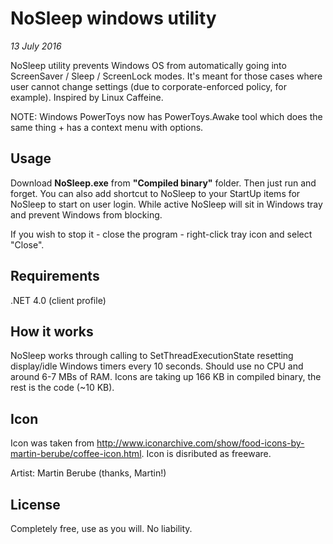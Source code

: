 # NoSleep windows utility
*13 July 2016*

NoSleep utility prevents Windows OS from automatically going into ScreenSaver / Sleep / ScreenLock modes. It's meant for those cases where user cannot change settings (due to corporate-enforced policy, for example). Inspired by Linux Caffeine.

NOTE: Windows PowerToys now has PowerToys.Awake tool which does the same thing + has a context menu with options.

## Usage
Download **NoSleep.exe** from **"Compiled binary"** folder. Then just run and forget. You can also add shortcut to NoSleep to your StartUp items for NoSleep to start on user login. While active NoSleep will sit in Windows tray and prevent Windows from blocking.

If you wish to stop it - close the program - right-click tray icon and select "Close".

## Requirements
.NET 4.0 (client profile)

## How it works
NoSleep works through calling to SetThreadExecutionState resetting display/idle Windows timers every 10 seconds. Should use no CPU and around 6-7 MBs of RAM. Icons are taking up 166 KB in compiled binary, the rest is the code (~10 KB).

## Icon
Icon was taken from http://www.iconarchive.com/show/food-icons-by-martin-berube/coffee-icon.html. Icon is disributed as freeware. 

Artist: Martin Berube (thanks, Martin!)

## License
Completely free, use as you will. No liability. 
